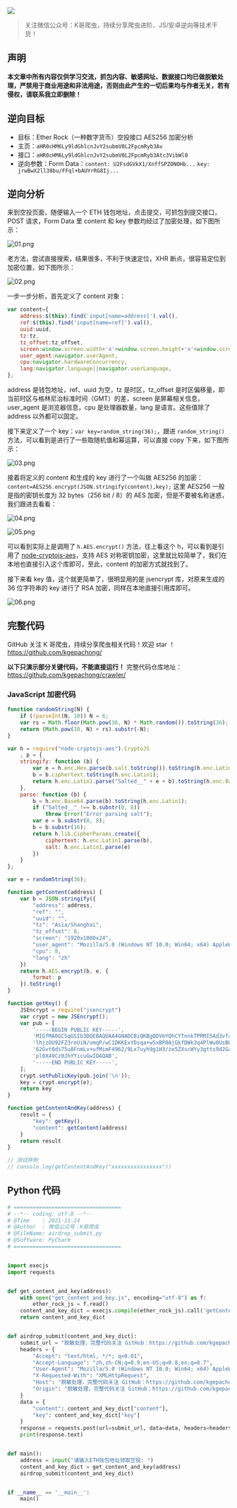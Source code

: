 ![](https://i.loli.net/2021/08/07/JbP4zaS2TxU6Rkd.png)

> 关注微信公众号：K哥爬虫，持续分享爬虫进阶、JS/安卓逆向等技术干货！


## 声明

**本文章中所有内容仅供学习交流，抓包内容、敏感网址、数据接口均已做脱敏处理，严禁用于商业用途和非法用途，否则由此产生的一切后果均与作者无关，若有侵权，请联系我立即删除！**

## 逆向目标

- 目标：Ether Rock（一种数字货币）空投接口 AES256 加密分析
- 主页：`aHR0cHM6Ly9ldGhlcnJvY2submV0L2FpcmRyb3Av`
- 接口：`aHR0cHM6Ly9ldGhlcnJvY2submV0L2FpcmRyb3Atc3VibWl0`
- 逆向参数：Form Data：`content: U2FsdGVkX1/XnffSPZONOHb...` `key: jrwBwX2ll38bu/FFql+bAUYrRG8Ij...`

## 逆向分析

来到空投页面，随便输入一个 ETH 钱包地址，点击提交，可抓包到提交接口，POST 请求，Form Data 里 content 和 key 参数均经过了加密处理，如下图所示：

![01.png](https://i.loli.net/2021/11/24/rNUJyVjDXc5YuPO.png)

老方法，尝试直接搜索，结果很多，不利于快速定位，XHR 断点，很容易定位到加密位置，如下图所示：

![02.png](https://i.loli.net/2021/11/24/ahGKQjXiHq7IdkB.png)

一步一步分析，首先定义了 content 对象：

```javascript
var content={
    address:$(this).find('input[name=address]').val(),
    ref:$(this).find('input[name=ref]').val(),
    uuid:uuid,
    tz:tz,
    tz_offset:tz_offset,
    screen:window.screen.width+'x'+window.screen.height+'x'+window.screen.colorDepth,
    user_agent:navigator.userAgent,
    cpu:navigator.hardwareConcurrency,
    lang:navigator.language||navigator.userLanguage,
};
```

address 是钱包地址，ref、uuid 为空，tz 是时区，tz_offset 是时区偏移量，即当前时区与格林尼治标准时间（GMT）的差，screen 是屏幕相关信息，user_agent 是浏览器信息，cpu 是处理器数量，lang 是语言。这些值除了 address 以外都可以固定。

接下来定义了一个 key：`var key=random_string(36);`，跟进 `random_string()` 方法，可以看到是进行了一些取随机值和幂运算，可以直接 copy 下来，如下图所示：

![03.png](https://i.loli.net/2021/11/24/CXqmcR72BW6vbeg.png)

接着将定义的 content 和生成的 key 进行了一个叫做 AES256 的加密：`content=AES256.encrypt(JSON.stringify(content),key);` 这里 AES256 一般是指的密钥长度为 32 bytes（256 bit / 8）的 AES 加密，但是不要被名称迷惑，我们跟进去看看：

![04.png](https://i.loli.net/2021/11/24/LbIscA7yRZHXGMU.png)

![05.png](https://i.loli.net/2021/11/24/wSYOEhcXHkTj98G.png)

可以看到实际上是调用了 `h.AES.encrypt()` 方法，往上看这个 h，可以看到是引用了 [node-cryptojs-aes](https://www.npmjs.com/package/node-cryptojs-aes)，支持 AES 对称密钥加密，这里就比较简单了，我们在本地也直接引入这个库即可，至此，content 的加密方式就找到了。

接下来看 key 值，这个就更简单了，很明显用的是 jsencrypt 库，对原来生成的 36 位字符串的 key 进行了 RSA 加密，同样在本地直接引用库即可。

![06.png](https://i.loli.net/2021/11/24/rD9AKscq5jXwWTm.png)

## 完整代码

GitHub 关注 K 哥爬虫，持续分享爬虫相关代码！欢迎 star ！https://github.com/kgepachong/

**以下只演示部分关键代码，不能直接运行！** 完整代码仓库地址：https://github.com/kgepachong/crawler/

### JavaScript 加密代码

```javascript
function randomString(N) {
    if (!parseInt(N, 10)) N = 6;
    var rs = Math.floor(Math.pow(36, N) * Math.random()).toString(36);
    return (Math.pow(10, N) + rs).substr(-N);
}

var h = require("node-cryptojs-aes").CryptoJS
    , p = {
    stringify: function (b) {
        var e = h.enc.Hex.parse(b.salt.toString()).toString(h.enc.Latin1);
        b = b.ciphertext.toString(h.enc.Latin1);
        return h.enc.Latin1.parse("Salted__" + e + b).toString(h.enc.Base64)
    },
    parse: function (b) {
        b = h.enc.Base64.parse(b).toString(h.enc.Latin1);
        if ("Salted__" !== b.substr(0, 8))
            throw Error("Error parsing salt");
        var e = b.substr(8, 8);
        b = b.substr(16);
        return h.lib.CipherParams.create({
            ciphertext: h.enc.Latin1.parse(b),
            salt: h.enc.Latin1.parse(e)
        })
    }
};

var e = randomString(36);

function getContent(address) {
    var b = JSON.stringify({
        "address": address,
        "ref": "",
        "uuid": "",
        "tz": "Asia/Shanghai",
        "tz_offset": 8,
        "screen": "1920x1080x24",
        "user_agent": "Mozilla/5.0 (Windows NT 10.0; Win64; x64) AppleWebKit/537.36 (KHTML, like Gecko) Chrome/94.0.4606.81 Safari/537.36",
        "cpu": 8,
        "lang": "zh"
    })
    return h.AES.encrypt(b, e, {
        format: p
    }).toString()
}

function getKey() {
    JSEncrypt = require("jsencrypt")
    var crypt = new JSEncrypt();
    var pub = [
        '-----BEGIN PUBLIC KEY-----',
        'MIGfMA0GCSqGSIb3DQEBAQUAA4GNADCBiQKBgQDVmYQhCYTnnkTPRMI5Ad3vfad9',
        'lhjzOU92FZ3reUiN/vmqP/wC1DKKExYDsqa+w5xBP0AjGkfDWk3q4PlWu0UsBGZx',
        '62Gvt0ds75u8FnmLv+ufMimF4962/9Lx7uyh9g1H3/ze5ZXscWYy3gtts9d2Ga0R',
        'pl0X49Cz0JhYYicuGwIDAQAB',
        '-----END PUBLIC KEY-----',
    ];
    crypt.setPublicKey(pub.join('\n'));
    key = crypt.encrypt(e);
    return key
}

function getContentAndKey(address) {
    result = {
        "key": getKey(),
        "content": getContent(address)
    }
    return result
}

// 测试样例
// console.log(getContentAndKey("xxxxxxxxxxxxxxxx"))
```

## Python 代码

```python
# ==================================
# --*-- coding: utf-8 --*--
# @Time    : 2021-11-24
# @Author  : 微信公众号：K哥爬虫
# @FileName: airdrop_submit.py
# @Software: PyCharm
# ==================================


import execjs
import requests


def get_content_and_key(address):
    with open("get_content_and_key.js", encoding="utf-8") as f:
        ether_rock_js = f.read()
    content_and_key_dict = execjs.compile(ether_rock_js).call('getContentAndKey', address)
    return content_and_key_dict


def airdrop_submit(content_and_key_dict):
    submit_url = "脱敏处理，完整代码关注 GitHub：https://github.com/kgepachong/crawler"
    headers = {
        "Accept": "text/html, */*; q=0.01",
        "Accept-Language": "zh,zh-CN;q=0.9,en-US;q=0.8,en;q=0.7",
        "User-Agent": "Mozilla/5.0 (Windows NT 10.0; Win64; x64) AppleWebKit/537.36 (KHTML, like Gecko) Chrome/94.0.4606.81 Safari/537.36",
        "X-Requested-With": "XMLHttpRequest",
        "Host": "脱敏处理，完整代码关注 GitHub：https://github.com/kgepachong/crawler",
        "Origin": "脱敏处理，完整代码关注 GitHub：https://github.com/kgepachong/crawler",
    }
    data = {
        "content": content_and_key_dict["content"],
        "key": content_and_key_dict["key"]
    }
    response = requests.post(url=submit_url, data=data, headers=headers)
    print(response.text)


def main():
    address = input("请输入ETH钱包地址领取空投: ")
    content_and_key_dict = get_content_and_key(address)
    airdrop_submit(content_and_key_dict)


if __name__ == '__main__':
    main()
```

